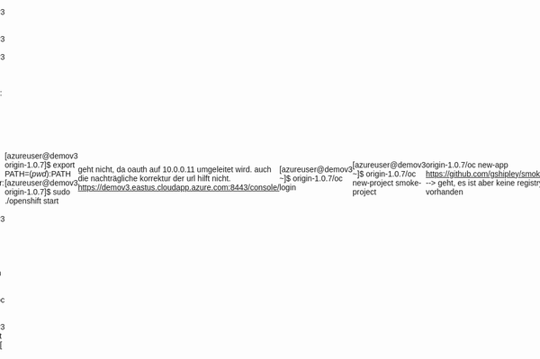 # Installation einer Single VM mit OpenShift (Executable)

$ azure group create -n demov3group -l "East US"

single-linux-machine]$ azure group deployment create -f azuredeploy.json -e azuredeploy.parameters.json -g demov3group -n demov3deployment

ssh -i ~/azure-key-pair azureuser@demov3.eastus.cloudapp.azure.com

sudo yum -y update
sudo yum -y install docker
sudo yum -y install git
sudo systemctl start docker

[azureuser@demov3 ~]$ curl -L -O https://github.com/openshift/origin/releases/download/v1.0.7/openshift-origin-v1.0.7-67bb208-linux-amd64.tar.gz

[azureuser@demov3 ~]$ mkdir origin-1.0.7
[azureuser@demov3 ~]$ cd origin-1.0.7/
[azureuser@demov3 origin-1.0.7]$ tar zxvf ../openshift-origin-v1.0.7-67bb208-
tar (child): ../openshift-origin-v1.0.7-67bb208-: Kann open nicht ausführen: Datei oder Verzeichnis nicht gefunden
tar (child): Error is not recoverable: exiting now
tar: Child returned status 2
tar: Error is not recoverable: exiting now
[azureuser@demov3 origin-1.0.7]$ tar zxvf ../openshift-origin-v1.0.7-67bb208-linux-amd64.tar.gz 
./
./kube-proxy
./oadm
./kubectl
./kube-controller-manager
./kube-scheduler
./oc
./openshift
./kube-apiserver
./kubelet
[azureuser@demov3 origin-1.0.7]$ export PATH=$(pwd):$PATH
[

[azureuser@demov3 origin-1.0.7]$ export PATH=$(pwd):$PATH
[azureuser@demov3 origin-1.0.7]$ sudo ./openshift start

geht nicht, da oauth auf 10.0.0.11 umgeleitet wird. auch die nachträgliche korrektur der url hilft nicht.
https://demov3.eastus.cloudapp.azure.com:8443/console/

[azureuser@demov3 ~]$ origin-1.0.7/oc login

[azureuser@demov3 ~]$ origin-1.0.7/oc new-project smoke-project

origin-1.0.7/oc new-app https://github.com/gshipley/smoke.git
--> geht, es ist aber keine registry vorhanden

## Anleitung nach https://docs.openshift.org/latest/getting_started/administrators.html#try-it-out

[azureuser@demov3 ~]$ origin-1.0.7/oc new-app openshift/deployment-example --> geht

--> aber Fehler in Deployment

ok, 2. Versuch: Deployment ok (wie Tutorial), weiter ...
#

[azureuser@demov3 origin]$ curl http://172.30.84.60:8080
<!DOCTYPE html>
<html lang="en">
<head>
  <meta charset="utf-8">
  <title>Deployment Demonstration</title>
  <meta name="viewport" content="width=device-width, initial-scale=1.0">
  <style>
    HTML{height:100%;}
    BODY{font-family:Helvetica,Arial;display:flex;display:-webkit-flex;align-items:center;justify-content:center;-webkit-align-items:center;-webkit-box-align:center;-webkit-justify-content:center;height:100%;}
    .box{background:#006e9c;color:white;text-align:center;border-radius:10px;display:inline-block;}
    H1{font-size:10em;line-height:1.5em;margin:0 0.5em;}
    H2{margin-top:0;}
  </style>
</head>
<body>
<div class="box"><h1>v1</h1><h2></h2></div>
</body>
</html>[azureuser@demov3 origin]$ 

sudo ./oadm registry --config=openshift.local.config/master/admin.kubeconfig --credentials=openshift.local.config/master/openshift-registry.kubeconfig 
 
--> es fehlen die Templates ... oder ?


